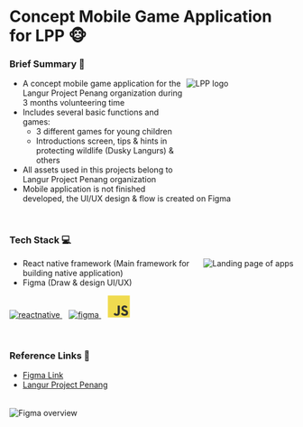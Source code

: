 <h1>Concept Mobile Game Application for LPP 🐵 </h1>


<h3>Brief Summary 📝</h3>
<img align="right" alt="LPP logo" src="https://langurprojectpenang.com/wp-content/uploads/2020/07/langur-project-penang_opt1-1-e1595471375107.png" width="190px" height="200px"/>

  - A concept mobile game application for the Langur Project Penang organization during 3 months volunteering time
  - Includes several basic functions and games:
    -  3 different games for young children
    -  Introductions screen, tips & hints in protecting wildlife (Dusky Langurs) & others
  - All assets used in this projects belong to Langur Project Penang organization
  - Mobile application is not finished developed, the UI/UX design & flow is created on Figma

<br>
<h3>Tech Stack 💻</h3>
<img align="right" alt="Landing page of apps" src="https://github.com/KongQuan98/LangurProjectPenang/assets/79594104/e3bc5332-4e69-4bd8-abf6-e0e867d3ffdd"/>

- React native framework (Main framework for building native application)
- Figma (Draw & design UI/UX) 

<p align="left"> 
  <a href="https://reactnative.dev/" target="_blank" rel="noreferrer"> <img src="https://reactnative.dev/img/header_logo.svg" alt="reactnative" width="40" height="40"/> </a> &nbsp&nbsp
  <a href="https://www.figma.com/" target="_blank" rel="noreferrer"> <img src="https://www.vectorlogo.zone/logos/figma/figma-icon.svg" alt="figma" width="40" height="40"/> </a> &nbsp&nbsp
  <a href="https://developer.mozilla.org/en-US/docs/Web/JavaScript" target="_blank" rel="noreferrer"> <img src="https://raw.githubusercontent.com/devicons/devicon/master/icons/javascript/javascript-original.svg" alt="javascript" width="40" height="40"/> </a> 
</p>
  
<br>
<h3>Reference Links 🎨</h3>

- [Figma Link](www.figma.com/proto/isDJzbjvFSFlNCyQMm1gQS/LPP-Apps?node-id=3-166&starting-point-node-id=3%3A166&t=Rbg3246vQ8uh1YUz-1)
- [Langur Project Penang](https://langurprojectpenang.com/)


<br>
<img align="center" alt="Figma overview" src="https://github.com/KongQuan98/LangurProjectPenang/assets/79594104/ef84a8a3-0cc1-4f10-9723-2045d1286a35" width= "500px" />


